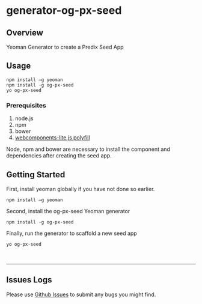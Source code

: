# generator-og-px-seed

## Overview

Yeoman Generator to create a Predix Seed App

## Usage
```
npm install –g yeoman
npm install -g og-px-seed
yo og-px-seed

```

### Prerequisites
1. node.js
2. npm
3. bower
4. [webcomponents-lite.js polyfill](https://github.com/webcomponents/webcomponentsjs)

Node, npm and bower are necessary to install the component and dependencies after creating the seed app.

## Getting Started

First, install yeoman globally if you have not done so earlier.

```
npm install –g yeoman
```

Second, install the og-px-seed Yeoman generator

```
npm install -g og-px-seed
```

Finally, run the generator to scaffold a new seed app

```
yo og-px-seed
```

<br />
<hr />

## Issues Logs

Please use [Github Issues](https://github.com/OGDx-merlions/generator-og-px-seed/issues) to submit any bugs you might find.

